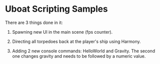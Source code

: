 # Uboat Scripting Samples

There are 3 things done in it:

1. Spawning new UI in the main scene (fps counter).

2. Directing all torpedoes back at the player's ship using Harmony.

3. Adding 2 new console commands: HelloWorld and Gravity. The second one changes gravity and needs to be followed by a numeric value.
